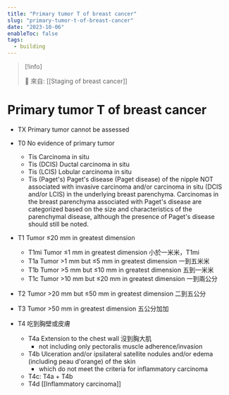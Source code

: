 ```yaml
---
title: "Primary tumor T of breast cancer"
slug: "primary-tumor-t-of-breast-cancer"
date: "2023-10-06"
enableToc: false
tags:
  - building
---
```


> [!info]
>
> 🌱 來自: [[Staging of breast cancer]]

# Primary tumor T of breast cancer

- TX Primary tumor cannot be assessed
- T0 No evidence of primary tumor
  - Tis Carcinoma in situ
  - Tis (DCIS) Ductal carcinoma in situ
  - Tis (LCIS) Lobular carcinoma in situ
  - Tis (Paget's) Paget's disease (Paget disease) of the nipple NOT associated with invasive carcinoma and/or carcinoma in situ (DCIS and/or LCIS) in the underlying breast parenchyma. Carcinomas in the breast parenchyma associated with Paget's disease are categorized based on the size and characteristics of the parenchymal disease, although the presence of Paget's disease should still be noted.

- T1 Tumor ≤20 mm in greatest dimension
  - T1mi Tumor ≤1 mm in greatest dimension 小於一米米，T1mi
  - T1a Tumor >1 mm but ≤5 mm in greatest dimension 一到五米米
  - T1b Tumor >5 mm but ≤10 mm in greatest dimension 五到一米米
  - T1c Tumor >10 mm but ≤20 mm in greatest dimension 一到兩公分
- T2 Tumor >20 mm but ≤50 mm in greatest dimension 二到五公分
- T3 Tumor >50 mm in greatest dimension 五公分加加
- T4 吃到胸壁或皮膚
  - T4a Extension to the chest wall 沒到胸大肌
    - not including only pectoralis muscle adherence/invasion
  - T4b Ulceration and/or ipsilateral satellite nodules and/or edema (including peau d'orange) of the skin
    - which do not meet the criteria for inflammatory carcinoma
  - T4c:  T4a + T4b
  - T4d [[Inflammatory carcinoma]]

